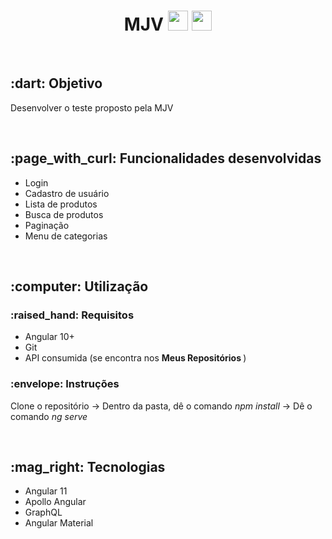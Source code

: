<h1 align="center"> MJV <image src="https://mechapp.s3-sa-east-1.amazonaws.com/logo.png" height="32px" width="32px" /> <image src="https://mechapp.s3-sa-east-1.amazonaws.com/5847ea22cef1014c0b5e4833.png" height="32px" width="32px" /> </h1>
<br>
<h2> :dart: Objetivo </h2>
<p> Desenvolver o teste proposto pela MJV </p> <br>

<h2> :page_with_curl: Funcionalidades desenvolvidas </h2>
<ul>
  <li>Login</li>
  <li>Cadastro de usuário</li>
  <li>Lista de produtos</li>
  <li>Busca de produtos</li>
  <li>Paginação</li>
  <li>Menu de categorias</li>
</ul> <br>

<h2> :computer: Utilização </h2>
<h3> :raised_hand: Requisitos </h3>
<ul>
  <li>Angular 10+</li>
  <li>Git</li>
  <li> API consumida (se encontra nos <b> Meus Repositórios </b>) </li>
</ul>
<h3> :envelope: Instruções </h3>
<p> Clone o repositório -> Dentro da pasta, dê o comando <i> npm install </i> -> Dê o comando <i>ng serve</i> </p> <br>


<h2> :mag_right: Tecnologias </h2>
<ul>
  <li> Angular 11 </li>
  <li> Apollo Angular </li>
  <li> GraphQL </li>
  <li> Angular Material </li>
</ul><br>
